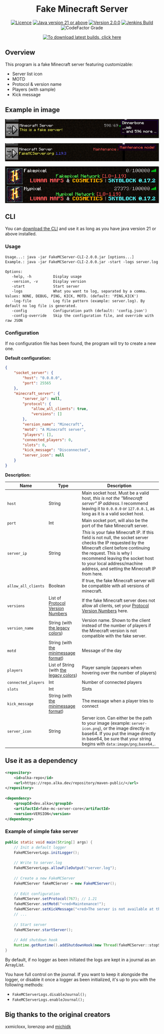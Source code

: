 <h1 align="center">Fake Minecraft Server</h1>

<div align="center">

[![Licence](https://img.shields.io/github/license/alkanife/fake-mc-server?style=flat-square)](LICENSE)
[![Java version 21 or above](https://img.shields.io/badge/Java-21%2B-blueviolet?style=flat-square)](pom.xml)
[![Version 2.0.0](https://img.shields.io/badge/Version-2.0.0-blue?style=flat-square)](pom.xml)
[![Jenkins Build](https://img.shields.io/jenkins/build?jobUrl=https%3A%2F%2Fjenkins.alka.dev%2Fjob%2Ffake-mc-server%2F&style=flat-square)](https://jenkins.alka.dev/job/fake-mc-server/)
![CodeFactor Grade](https://img.shields.io/codefactor/grade/github/alkanife/fake-mc-server?style=flat-square)

[![To download latest builds, click here](https://img.shields.io/badge/%3E%20To%20download%20latest%20builds%2C%20click%20here!%20%3C-green?style=for-the-badge)](https://jenkins.alka.dev/job/fake-mc-server/)

</div>

## Overview
This program is a fake Minecraft server featuring customizable:
- Server list icon
- MOTD
- Protocol & version name
- Players (with sample)
- Kick message

## Example in image
![Example1](.images/1.png)

![Example2](.images/2.png)

![Example3](.images/3.png)

## CLI
You can [download the CLI](https://jenkins.alka.dev/job/fake-mc-server/) and use it as long as you have java version 21 or above installed.

### Usage
````
Usage...: java -jar FakeMCServer-CLI-2.0.0.jar [options...]
Example.: java -jar FakeMCServer-CLI-2.0.0.jar -start -logs server.log

Options:
   -help, -h          Display usage
   -version, -v       Display version
   -start             Start server
   -logs              What you want to log, separated by a comma. Values: NONE, DEBUG, PING, KICK, MOTD. (default: 'PING,KICK')
   -log-file          Log file pattern (example: server.log). By default no log file is generated.
   -config            Configuration path (default: 'config.json')
   -config-override   Skip the configuration file, and override with raw JSON
````

### Configuration
If no configuration file has been found, the program will try to create a new one.

**Default configuration:**
````json
{
    "socket_server": {
        "host": "0.0.0.0",
        "port": 25565
    },
    "minecraft_server": {
        "server_ip": null,
        "protocol": {
            "allow_all_clients": true,
            "versions": []
        },
        "version_name": "Minecraft",
        "motd": "A Minecraft server",
        "players": [],
        "connected_players": 0,
        "slots": 0,
        "kick_message": "Disconnected",
        "server_icon": null
    }
}
````

**Description:**

| Name                | Type                                                                                    | Description                                                                                                                                                                                                                                                                                  |
|---------------------|-----------------------------------------------------------------------------------------|----------------------------------------------------------------------------------------------------------------------------------------------------------------------------------------------------------------------------------------------------------------------------------------------|
| `host`              | String                                                                                  | Main socket host. Must be a valid host, *this is not the "Minecraft server" IP address*. I recommend leaving it to `0.0.0.0` or `127.0.0.1`, as long as it is a valid socket host.                                                                                                           |
| `port`              | Int                                                                                     | Main socket port, will also be the port of the fake Minecraft server.                                                                                                                                                                                                                        |
| `server_ip`         | String                                                                                  | *This* is your fake Minecraft IP. If this field is not null, the socket server checks the IP requested by the Minecraft client before continuing the request. This is why I recommend leaving the socket host to your local address/machine address, and setting the Minecraft IP from here. |
| `allow_all_clients` | Boolean                                                                                 | If true, the fake Minecraft server will be compatible with all versions of minecraft.                                                                                                                                                                                                        |
| `versions`          | List of [Protocol Version Numbers](https://wiki.vg/Protocol_version_numbers)            | If the fake Minecraft server does not allow all clients, set your [Protocol Version Numbers](https://wiki.vg/Protocol_version_numbers) here.                                                                                                                                                 |
| `version_name`      | String (with [the legacy colors](https://minecraft.wiki/w/Formatting_codes))            | Version name. Shown to the client instead of the number of players if the Minecraft version is not compatible with the fake server.                                                                                                                                                          |
| `motd`              | String (with [the minimessage format](https://docs.advntr.dev/minimessage/format.html)) | Message of the day                                                                                                                                                                                                                                                                           |
| `players`           | List of String (with [the legacy colors](https://minecraft.wiki/w/Formatting_codes))    | Player sample (appears when hovering over the number of players)                                                                                                                                                                                                                             |
| `connected_players` | Int                                                                                     | Number of connected players                                                                                                                                                                                                                                                                  |
| `slots`             | Int                                                                                     | Slots                                                                                                                                                                                                                                                                                        |
| `kick_message`      | String (with [the minimessage format](https://docs.advntr.dev/minimessage/format.html)) | The message when a player tries to connect                                                                                                                                                                                                                                                   |
| `server_icon`       | String                                                                                  | Server icon. Can either be the path to your image (example: `server-icon.png`), or the image directly in base64. If you put the image directly in base64, be sure that your string begins with `data:image/png;base64,`.                                                                     |

## Use it as a dependency
````xml
<repository>
    <id>alka-repo</id>
    <url>https://repo.alka.dev/repository/maven-public/</url>
</repository>

<dependency>
    <groupId>dev.alka</groupId>
    <artifactId>fake-mc-server-core</artifactId>
    <version>VERSION</version>
</dependency>
````

### Example of simple fake server
````java
public static void main(String[] args) {
    // Init a default logger
    FakeMCServerLogs.initLogger();
    
    // Write to server.log
    FakeMCServerLogs.allowFileOutput("server.log");

    // Create a new FakeMCServer
    FakeMCServer fakeMCServer = new FakeMCServer();
    
    // Edit configuration
    fakeMCServer.setProtocol(767); // 1.21
    fakeMCServer.setMotd("<red>Maintenance!");
    fakeMCServer.setKickMessage("<red>The server is not available at this moment, sorry!");
    // ...
    
    // Start server
    fakeMCServer.startServer();

    // Add shutdown hook
    Runtime.getRuntime().addShutdownHook(new Thread(fakeMCServer::stopServer, "Shutdown hook"));
}
````

By default, if no logger as been initiated the logs are kept in a journal as an ArrayList.

You have full control on the journal. If you want to keep it alongside the logger, or disable it once a logger as been initialized, it's up to you with the following methods:
- `FakeMCServerLogs.disableJournal();`
- `FakeMCServerLogs.enableJournal();`

## Big thanks to the original creators
xxmicloxx, lorenzop and [michidk](https://github.com/michidk)
